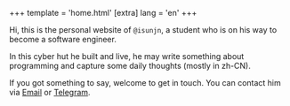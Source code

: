 +++
template = 'home.html'
[extra]
lang = 'en'
+++

Hi, this is the personal website of `@isunjn`, a student who is on his way to become a software engineer.

In this cyber hut he built and live, he may write something about programming and capture some daily thoughts (mostly in zh-CN).

If you got something to say, welcome to get in touch. You can contact him via [Email](mailto:isunjn@gmail.com) or [Telegram](https://t.me/isunjn).